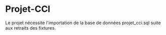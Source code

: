 # Projet-CCI
Le projet nécessite l'importation de la base de données projet_cci.sql suite aux retraits des fixtures.
